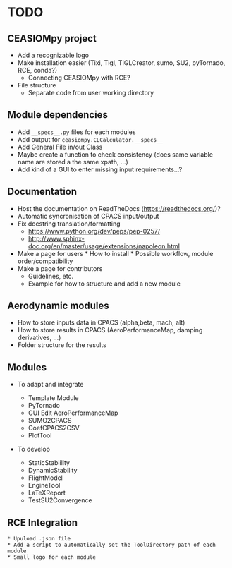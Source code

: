 # TODO

## CEASIOMpy project

* Add a recognizable logo
* Make installation easier (Tixi, Tigl, TIGLCreator, sumo, SU2, pyTornado, RCE, conda?)
    * Connecting CEASIOMpy with RCE?
* File structure
    * Separate code from user working directory

## Module dependencies

* Add `__specs__.py` files for each modules
* Add output for `ceasiompy.CLCalculator.__specs__`
* Add General File in/out Class
* Maybe create a function to check consistency (does same variable name are stored a the same xpath, ...)
* Add kind of a GUI to enter missing input requirements...?

## Documentation

* Host the documentation on ReadTheDocs (https://readthedocs.org/)?
* Automatic syncronisation of CPACS input/output
* Fix docstring translation/formatting
    * https://www.python.org/dev/peps/pep-0257/
    * http://www.sphinx-doc.org/en/master/usage/extensions/napoleon.html
* Make a page for users
        * How to install
        * Possible workflow, module order/compatibility
* Make a page for contributors
    * Guidelines, etc.
    * Example for how to structure and add a new module

## Aerodynamic modules
* How to store inputs data in CPACS (alpha,beta, mach, alt)
* How to store results in CPACS (AeroPerformanceMap, damping derivatives, ...)
* Folder structure for the results

## Modules

* To adapt and integrate
    * Template Module
    * PyTornado
    * GUI Edit AeroPerformanceMap
    * SUMO2CPACS
    * CoefCPACS2CSV
    * PlotTool

* To develop
    * StaticStablility
    * DynamicStability
    * FlightModel
    * EngineTool
    * LaTeXReport
    * TestSU2Convergence

## RCE Integration
    * Upuload .json file
    * Add a script to automatically set the ToolDirectory path of each module
    * Small logo for each module
